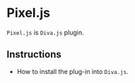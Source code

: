 # Pixel.js
```Pixel.js``` is ```Diva.js``` plugin.

## Instructions
- How to install the plug-in into ```Diva.js```.
